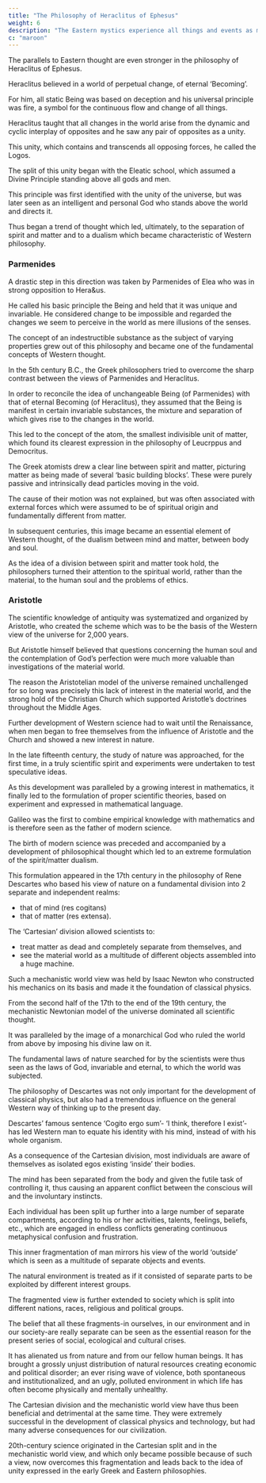 ```yaml
---
title: "The Philosophy of Heraclitus of Ephesus"
weight: 6
description: "The Eastern mystics experience all things and events as manifestations of a basic oneness"
c: "maroon"
---
```



The parallels to Eastern thought are even stronger in the philosophy of Heraclitus of Ephesus. 

Heraclitus believed in a world of perpetual change, of eternal ‘Becoming’. 

For him, all static Being was based on deception and his universal principle was fire, a symbol for the continuous flow and change of all things. 

Heraclitus taught that all changes in the world arise from the dynamic and cyclic interplay of opposites and he saw any pair of opposites as a unity. 

This unity, which contains and transcends all opposing forces, he called the Logos.

The split of this unity began with the Eleatic school, which assumed a Divine Principle standing above all gods and men. 

This principle was first identified with the unity of the universe, but was later seen as an intelligent and personal God who stands above the world and directs it.

Thus began a trend of thought which led, ultimately, to the separation of spirit and matter and to a dualism which became characteristic of Western philosophy.


### Parmenides

A drastic step in this direction was taken by Parmenides of Elea who was in strong opposition to Hera&us. 

He called his basic principle the Being and held that it was unique and invariable. He considered change to be impossible and regarded the changes we seem to perceive in the world as mere illusions
of the senses. 

The concept of an indestructible substance as the subject of varying properties grew out of this philosophy and became one of the fundamental concepts of Western thought.

In the 5th century B.C., the Greek philosophers tried to overcome the sharp contrast between the views of Parmenides and Heraclitus.

In order to reconcile the idea of unchangeable Being (of Parmenides) with that of eternal Becoming (of Heraclitus), they assumed that the Being is manifest in certain invariable substances, the mixture and separation of which gives rise to the changes in the world.

This led to the concept of the atom, the smallest indivisible unit of matter, which found its clearest expression in the philosophy of Leucrppus and Democritus. 

The Greek atomists drew a clear line between spirit and matter, picturing matter as being made of several ‘basic building blocks’. These were purely passive and intrinsically dead particles moving in the void. 

The cause of their motion was not explained, but was often associated with external forces which were assumed to be of spiritual origin and fundamentally different from matter. 

In subsequent centuries, this image became an essential element of Western thought, of the dualism between mind and matter, between body and soul.

As the idea of a division between spirit and matter took hold, the philosophers turned their attention to the spiritual world, rather than the material, to the human soul and the problems of ethics. 

<!-- These questions were to occupy Western thought for more than two thousand years after the culmina-
tion of Greek science and culture in the 5th and 4th centuries B.C.  -->

### Aristotle

The scientific knowledge of antiquity was systematized and organized by Aristotle, who created the scheme which was to be the basis of the Western view of the universe for 2,000 years.

But Aristotle himself believed that questions concerning the human soul and the contemplation of God’s perfection were much more valuable than investigations of the material world. 

The reason the Aristotelian model of the universe remained unchallenged for so long was precisely this lack of interest in the material world, and the strong hold of the Christian Church which supported Aristotle’s doctrines throughout the Middle Ages.

Further development of Western science had to wait until the Renaissance, when men began to free themselves from the influence of Aristotle and the Church and showed a new interest in nature.

In the late fifteenth century, the study of nature was approached, for the first time, in a truly scientific spirit and experiments were undertaken to test speculative ideas. 

As this development was paralleled by a growing interest in mathematics, it finally led to the formulation of proper scientific theories, based on experiment and expressed in
mathematical language. 

Galileo was the first to combine empirical knowledge with mathematics and is therefore seen
as the father of modern science.

The birth of modern science was preceded and accompanied by a development of philosophical thought which led to an extreme formulation of the spirit/matter dualism. 

This formulation appeared in the 17th century in the philosophy of Rene Descartes who based his view of nature on a fundamental division into 2 separate and independent realms:
- that of mind (res cogitans)
- that of matter (res extensa).

The ‘Cartesian’ division allowed scientists to:
- treat matter as dead and completely separate from themselves, and
- see the material world as a multitude of different objects assembled into a huge machine. 

Such a mechanistic world view was held by Isaac Newton who constructed his mechanics on its basis
and made it the foundation of classical physics. 

From the second half of the 17th to the end of the 19th century, the mechanistic Newtonian model of the universe dominated all scientific thought.

It was paralleled by the image of a monarchical God who ruled the world from above by imposing
his divine law on it. 

The fundamental laws of nature searched for by the scientists were thus seen as the laws of God, invariable and eternal, to which the world was subjected.

The philosophy of Descartes was not only important for the development of classical physics, but also had a tremendous influence on the general Western way of thinking up to the present day.

Descartes’ famous sentence ‘Cogito ergo sum’- ‘I think, therefore I exist’-has led Western man to equate his identity with his mind, instead of with his whole organism. 

As a consequence of the Cartesian division, most individuals are aware of themselves as isolated egos existing ‘inside’ their bodies. 

The mind has been separated from the body and given the futile task of controlling it, thus causing an apparent conflict between the conscious will and the involuntary instincts.

Each individual has been split up further into a large number of separate compartments, according to his or her activities, talents, feelings, beliefs, etc., which are engaged in endless conflicts generating continuous metaphysical confusion and frustration.

This inner fragmentation of man mirrors his view of the world ‘outside’ which is seen as a multitude of separate objects and events. 

The natural environment is treated as if it consisted of separate parts to be exploited by different interest groups. 

The fragmented view is further extended to society which is split into different nations, races, religious and political groups.

The belief that all these fragments-in ourselves, in our environment and in our society-are really separate can be seen as the essential reason for the present series of social, ecological and cultural crises. 

It has alienated us from nature and from our fellow human beings. It has brought a grossly unjust distribution of natural resources creating economic and political disorder; an ever rising wave of violence, both spontaneous and institutionalized, and an ugly, polluted environment in
which life has often become physically and mentally unhealthy.

The Cartesian division and the mechanistic world view have thus been beneficial and detrimental at the same time. They were extremely successful in the development of classical physics and technology, but had many adverse consequences for our civilization.

20th-century science originated in the Cartesian split and in the mechanistic world view, and which only became possible because of such a view, now overcomes this fragmentation and leads back to the idea of unity expressed in the early Greek and Eastern philosophies.

